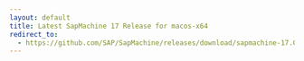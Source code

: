 ```yaml
---
layout: default
title: Latest SapMachine 17 Release for macos-x64
redirect_to:
  - https://github.com/SAP/SapMachine/releases/download/sapmachine-17.0.6/sapmachine-jdk-17.0.6_macos-x64_bin.tar.gz
---
```

